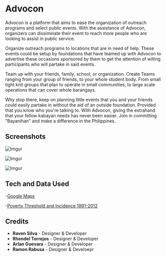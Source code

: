 # Advocon

Advocon is a platform that aims to ease the organization of outreach programs and select public 
events. With the assistance of Advocon, organizers can dissiminate their event to reach more people 
who are looking to assist in public service. 

Organize outreach programs to locations that are in need of help. These events could be setup by 
foundations that have teamed up with Advocon to advertise these occasions sponsored by them to get 
the attention of willing participants who will partake in said events.

Team up with your friends, family, school, or organization. Create Teams ranging from your group of 
friends, to your whole student body. From small tight knit groups that plan to operate in small 
communities, to large scale operations that can cover whole barangays.

Why stop there, keep on planning little events that you and your friends could easily partake in 
without the aid of an outside foundation. Provided that you know who you're talking to.
With Advocon, giving the extrahand that your fellow kabayan needs has never been easier. Join in 
committing "Bayanihan" and make a difference in the Philippines.

## Screenshots

![Imgur](http://i.imgur.com/ZHXPX6A.png)

![Imgur](http://i.imgur.com/re6e2GK.png)

![Imgur](http://i.imgur.com/GkMZWdm.png)

## Tech and Data Used

-[Google Maps](https://developers.google.com/maps/?hl=en)

-[Poverty Threshold and Incidence 1991-2012 ](http://data.gov.ph/catalogue/dataset/nscb-poverty-threshold-and-incidence-1991-to-2012)

## Credits

- **Raven Silva** - Designer & Developer
- **Rhendel Torrejos** - Designer & Developer
- **Arlan Guevara** - Designer & Developer
- **Ramon Rabusa** - Designer & Develoepr
